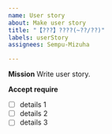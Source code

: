 ```yaml
---
name: User story
about: Make user story
title: "【???】????(~??/??)"
labels: userStory
assignees: Sempu-Mizuha

---
```


**Mission**
Write user story.

**Accept require**
- [ ] details 1
- [ ] details 2
- [ ] details 3

